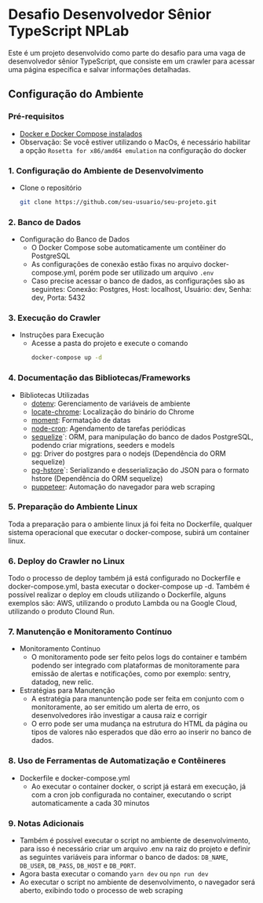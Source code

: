 # Desafio Desenvolvedor Sênior TypeScript NPLab
Este é um projeto desenvolvido como parte do desafio para uma vaga de desenvolvedor sênior TypeScript, que consiste em um crawler para acessar uma página específica e salvar informações detalhadas.

## Configuração do Ambiente

### Pré-requisitos
- [Docker e Docker Compose instalados](https://www.docker.com/get-started/)
- Observação: Se você estiver utilizando o MacOs, é necessário habilitar a opção `Rosetta for x86/amd64 emulation` na configuração do docker

### 1. Configuração do Ambiente de Desenvolvimento
- Clone o repositório
  ```bash
  git clone https://github.com/seu-usuario/seu-projeto.git

### 2. Banco de Dados
- Configuração do Banco de Dados
  - O Docker Compose sobe automaticamente um contêiner do PostgreSQL
  - As configurações de conexão estão fixas no arquivo docker-compose.yml, porém pode ser utilizado um arquivo `.env`
  - Caso precise acessar o banco de dados, as configurações são as seguintes: Conexão: Postgres, Host: localhost, Usuário: dev, Senha: dev, Porta: 5432

### 3. Execução do Crawler
- Instruções para Execução
  - Acesse a pasta do projeto e execute o comando
    ```bash
    docker-compose up -d

### 4. Documentação das Bibliotecas/Frameworks
- Bibliotecas Utilizadas
  - [dotenv](https://www.npmjs.com/package/dotenv): Gerenciamento de variáveis de ambiente
  - [locate-chrome](https://www.npmjs.com/package/locate-chrome): Localização do binário do Chrome
  - [moment](https://www.npmjs.com/package/moment): Formatação de datas
  - [node-cron](https://www.npmjs.com/package/node-cron): Agendamento de tarefas periódicas
  - [sequelize](https://www.npmjs.com/package/sequelize)`: ORM, para manipulação do banco de dados PostgreSQL, podendo criar migrations, seeders e models
  - [pg](https://www.npmjs.com/package/pg): Driver do postgres para o nodejs (Dependência do ORM sequelize)
  - [pg-hstore](https://www.npmjs.com/package/pg-hstore)`: Serializando e desserialização do JSON para o formato hstore (Dependência do ORM sequelize)
  - [puppeteer](https://www.npmjs.com/package/puppeteer): Automação do navegador para web scraping

### 5. Preparação do Ambiente Linux
Toda a preparação para o ambiente linux já foi feita no Dockerfile, qualquer sistema operacional que executar o docker-compose, subirá um container linux.

### 6. Deploy do Crawler no Linux
Todo o processo de deploy também já está configurado no Dockerfile e docker-compose.yml, basta executar o docker-compose up -d.
Também é possível realizar o deploy em clouds utilizando o Dockerfile, alguns exemplos são: AWS, utilizando o produto Lambda ou na Google Cloud, utilizando o produto Clound Run.

### 7. Manutenção e Monitoramento Contínuo
- Monitoramento Contínuo
  - O monitoramento pode ser feito pelos logs do container e também podendo ser integrado com plataformas de monitoramente para emissão de alertas e notificações, como por exemplo: sentry, datadog, new relic.
- Estratégias para Manutenção
  - A estratégia para manuntenção pode ser feita em conjunto com o monitoramente, ao ser emitido um alerta de erro, os desenvolvedores irão investigar a causa raiz e corrigir
  - O erro pode ser uma mudança na estrutura do HTML da página ou tipos de valores não esperados que dão erro ao inserir no banco de dados.

### 8. Uso de Ferramentas de Automatização e Contêineres
- Dockerfile e docker-compose.yml
  - Ao executar o container docker, o script já estará em execução, já com a cron job configurada no container, executando o script automaticamente a cada 30 minutos

### 9. Notas Adicionais
- Também é possível executar o script no ambiente de desenvolvimento, para isso é necessário criar um arquivo .env na raiz do projeto e definir as seguintes variáveis para informar o banco de dados: `DB_NAME`, `DB_USER`, `DB_PASS`, `DB_HOST` e `DB_PORT`.
- Agora basta executar o comando `yarn dev` ou `npn run dev`
- Ao executar o script no ambiente de desenvolvimento, o navegador será aberto, exibindo todo o processo de web scraping
